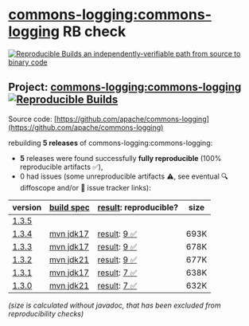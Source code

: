 [commons-logging:commons-logging](https://central.sonatype.com/artifact/commons-logging/commons-logging/versions) RB check
=======

[![Reproducible Builds](https://reproducible-builds.org/images/logos/rb.svg) an independently-verifiable path from source to binary code](https://reproducible-builds.org/)

## Project: [commons-logging:commons-logging](https://central.sonatype.com/artifact/commons-logging/commons-logging/versions) [![Reproducible Builds](https://img.shields.io/endpoint?url=https://raw.githubusercontent.com/jvm-repo-rebuild/reproducible-central/master/content/org/apache/commons/commons-logging/commons-logging/badge.json)](https://github.com/jvm-repo-rebuild/reproducible-central/blob/master/content/org/apache/commons/commons-logging/commons-logging/README.md)

Source code: [https://github.com/apache/commons-logging](https://github.com/apache/commons-logging)

rebuilding **5 releases** of commons-logging:commons-logging:
- **5** releases were found successfully **fully reproducible** (100% reproducible artifacts :white_check_mark:),
- 0 had issues (some unreproducible artifacts :warning:, see eventual :mag: diffoscope and/or :memo: issue tracker links):

| version | [build spec](/BUILDSPEC.md) | [result](https://reproducible-builds.org/docs/jvm/): reproducible? | size |
| -- | --------- | ------ | -- |
| [1.3.5](https://central.sonatype.com/artifact/commons-logging/commons-logging/1.3.5/pom) | | | |
| [1.3.4](https://central.sonatype.com/artifact/commons-logging/commons-logging/1.3.4/pom) | [mvn jdk17](commons-logging-1.3.4.buildspec) | [result](commons-logging-1.3.4.buildinfo): [9 :white_check_mark: ](commons-logging-1.3.4.buildcompare) | 693K |
| [1.3.3](https://central.sonatype.com/artifact/commons-logging/commons-logging/1.3.3/pom) | [mvn jdk17](commons-logging-1.3.3.buildspec) | [result](commons-logging-1.3.3.buildinfo): [9 :white_check_mark: ](commons-logging-1.3.3.buildcompare) | 678K |
| [1.3.2](https://central.sonatype.com/artifact/commons-logging/commons-logging/1.3.2/pom) | [mvn jdk21](commons-logging-1.3.2.buildspec) | [result](commons-logging-1.3.2.buildinfo): [9 :white_check_mark: ](commons-logging-1.3.2.buildcompare) | 677K |
| [1.3.1](https://central.sonatype.com/artifact/commons-logging/commons-logging/1.3.1/pom) | [mvn jdk17](commons-logging-1.3.1.buildspec) | [result](commons-logging-1.3.1.buildinfo): [7 :white_check_mark: ](commons-logging-1.3.1.buildcompare) | 638K |
| [1.3.0](https://central.sonatype.com/artifact/commons-logging/commons-logging/1.3.0/pom) | [mvn jdk21](commons-logging-1.3.0.buildspec) | [result](commons-logging-1.3.0.buildinfo): [7 :white_check_mark: ](commons-logging-1.3.0.buildcompare) | 632K |

<i>(size is calculated without javadoc, that has been excluded from reproducibility checks)</i>
